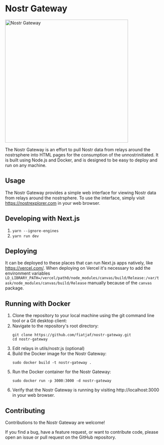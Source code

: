 # Nostr Gateway

<img src="https://user-images.githubusercontent.com/120996278/225457866-358d4a7e-a44b-44b4-832a-f5bed17cdb8a.png" width="400" alt="Nostr Gateway">

The Nostr Gateway is an effort to pull Nostr data from relays around the nostrsphere into HTML pages for the consumption of the unnostrinitiated. It is built using Node.js and Docker, and is designed to be easy to deploy and run on any machine.

## Usage

The Nostr Gateway provides a simple web interface for viewing Nostr data from relays around the nostrsphere.
To use the interface, simply visit https://nostrexplorer.com in your web browser.

## Developing with Next.js

1. `yarn --ignore-engines`
2. `yarn run dev`

## Deploying

It can be deployed to these places that can run Next.js apps natively, like https://vercel.com/. When deploying on Vercel it's necessary to add the environment variables `LD_LIBRARY_PATH=/vercel/path0/node_modules/canvas/build/Release:/var/task/node_modules/canvas/build/Release` manually because of the `canvas` package.

## Running with Docker

1. Clone the repository to your local machine using the git command line tool or a Git desktop client:
2. Navigate to the repository's root directory:
   ```
   git clone https://github.com/fiatjaf/nostr-gateway.git
   cd nostr-gateway
   ```
3. Edit relays in utils/nostr.js (optional)
4. Build the Docker image for the Nostr Gateway:
   ```
   sudo docker build -t nostr-gateway .
   ```
5. Run the Docker container for the Nostr Gateway:
   ```
   sudo docker run -p 3000:3000 -d nostr-gateway
   ```
6. Verify that the Nostr Gateway is running by visiting http://localhost:3000 in your web browser.

## Contributing

Contributions to the Nostr Gateway are welcome!

If you find a bug, have a feature request, or want to contribute code, please open an issue or pull request on the GitHub repository.

